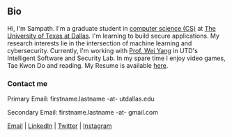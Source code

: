 ## Bio

Hi, I'm Sampath. I'm a graduate student in [computer science (CS)](https://cs.utdallas.edu/) at [The University of Texas at Dallas](https://www.utdallas.edu/). I'm learning to build secure applications. My research interests lie in the intersection of machine learning and cybersecurity. Currently, I'm working with [Prof. Wei Yang](http://youngwei.com/) in UTD's Intelligent Software and Security Lab. In my spare time I enjoy video games, Tae Kwon Do and reading. My Resume is available [here](https://drive.google.com/file/d/1eIXppooLrtHW-l7jsy5BGK08BfbhmniS/view?usp=sharing).

### Contact me

Primary Email: firstname.lastname -at- utdallas.edu

Secondary Email: firstname.lastname -at- gmail.com

[Email](mailto:sampath.grandhi@gmail.com) | [LinkedIn](https://www.linkedin.com/in/sampathgrandhi/) | [Twitter](http://twitter.com/12gsk/) | [Instagram](https://www.instagram.com/12gsk/)
